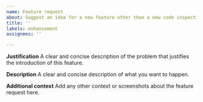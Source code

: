 ```yaml
---
name: Feature request
about: Suggest an idea for a new feature other than a new code inspection
title: ''
labels: enhancement
assignees: ''

---
```


**Justification**
A clear and concise description of the problem that justifies the introduction of this feature.

**Description**
A clear and concise description of what you want to happen.

**Additional context**
Add any other context or screenshots about the feature request here.
